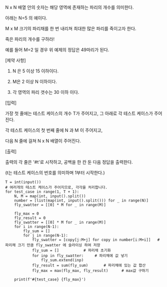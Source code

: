 N x N 배열 안의 숫자는 해당 영역에 존재하는 파리의 개수를 의미한다.

아래는 N=5 의 예이다.
 



M x M 크기의 파리채를 한 번 내리쳐 최대한 많은 파리를 죽이고자 한다.

죽은 파리의 개수를 구하라!

예를 들어 M=2 일 경우 위 예제의 정답은 49마리가 된다.
 



[제약 사항]

1. N 은 5 이상 15 이하이다.

2. M은 2 이상 N 이하이다.

3. 각 영역의 파리 갯수는 30 이하 이다.


[입력]

가장 첫 줄에는 테스트 케이스의 개수 T가 주어지고, 그 아래로 각 테스트 케이스가 주어진다.

각 테스트 케이스의 첫 번째 줄에 N 과 M 이 주어지고,

다음 N 줄에 걸쳐 N x N 배열이 주어진다.


[출력]

출력의 각 줄은 '#t'로 시작하고, 공백을 한 칸 둔 다음 정답을 출력한다.

(t는 테스트 케이스의 번호를 의미하며 1부터 시작한다.)
```
T = int(input())
# 여러개의 테스트 케이스가 주어지므로, 각각을 처리합니다.
for test_case in range(1, T + 1):
    N, M = map(int, input().split())
    number = [list(map(int, input().split())) for _ in range(N)]
    fly_swatter = [[0] * M for _ in range(M)]

    fly_max = 0
    fly_result = 0
    fly_swatter = [[0] * M for _ in range(M)]
    for i in range(N-1):
        fly_sum = []
        for j in range(N-1):
            fly_swatter = [copy[j:M+j] for copy in number[i:M+i]]   # 파리채 크기 만큼 fly_swatter 에 슬라이싱 하여 저장
            fly_sum = []           # 파리채 초기화
            for inp in fly_swatter:     # 파리채에 값 넣기
                fly_sum.extend(inp)
            fly_result = sum(fly_sum)       # 파리채에 있는 값 합산
            fly_max = max(fly_max, fly_result)      # max값 구하기

    print(f'#{test_case} {fly_max}')
```